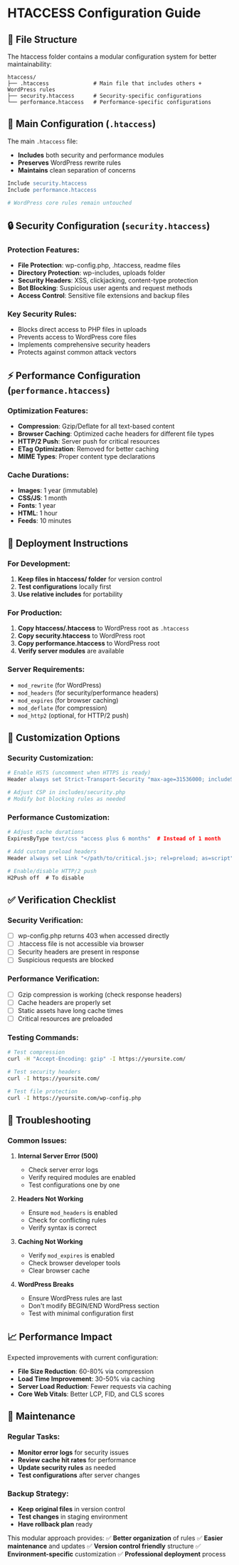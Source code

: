 # HTACCESS Configuration Guide

## 📁 File Structure

The htaccess folder contains a modular configuration system for better maintainability:

```
htaccess/
├── .htaccess              # Main file that includes others + WordPress rules
├── security.htaccess      # Security-specific configurations
└── performance.htaccess   # Performance-specific configurations
```

## 🎯 Main Configuration (`.htaccess`)

The main `.htaccess` file:

- **Includes** both security and performance modules
- **Preserves** WordPress rewrite rules
- **Maintains** clean separation of concerns

```apache
Include security.htaccess
Include performance.htaccess

# WordPress core rules remain untouched
```

## 🔒 Security Configuration (`security.htaccess`)

### Protection Features:

- **File Protection**: wp-config.php, .htaccess, readme files
- **Directory Protection**: wp-includes, uploads folder
- **Security Headers**: XSS, clickjacking, content-type protection
- **Bot Blocking**: Suspicious user agents and request methods
- **Access Control**: Sensitive file extensions and backup files

### Key Security Rules:

- Blocks direct access to PHP files in uploads
- Prevents access to WordPress core files
- Implements comprehensive security headers
- Protects against common attack vectors

## ⚡ Performance Configuration (`performance.htaccess`)

### Optimization Features:

- **Compression**: Gzip/Deflate for all text-based content
- **Browser Caching**: Optimized cache headers for different file types
- **HTTP/2 Push**: Server push for critical resources
- **ETag Optimization**: Removed for better caching
- **MIME Types**: Proper content type declarations

### Cache Durations:

- **Images**: 1 year (immutable)
- **CSS/JS**: 1 month
- **Fonts**: 1 year
- **HTML**: 1 hour
- **Feeds**: 10 minutes

## 🚀 Deployment Instructions

### For Development:

1. **Keep files in htaccess/ folder** for version control
2. **Test configurations** locally first
3. **Use relative includes** for portability

### For Production:

1. **Copy htaccess/.htaccess** to WordPress root as `.htaccess`
2. **Copy security.htaccess** to WordPress root
3. **Copy performance.htaccess** to WordPress root
4. **Verify server modules** are available

### Server Requirements:

- `mod_rewrite` (for WordPress)
- `mod_headers` (for security/performance headers)
- `mod_expires` (for browser caching)
- `mod_deflate` (for compression)
- `mod_http2` (optional, for HTTP/2 push)

## 🔧 Customization Options

### Security Customization:

```apache
# Enable HSTS (uncomment when HTTPS is ready)
Header always set Strict-Transport-Security "max-age=31536000; includeSubDomains; preload"

# Adjust CSP in includes/security.php
# Modify bot blocking rules as needed
```

### Performance Customization:

```apache
# Adjust cache durations
ExpiresByType text/css "access plus 6 months"  # Instead of 1 month

# Add custom preload headers
Header always set Link "</path/to/critical.js>; rel=preload; as=script"

# Enable/disable HTTP/2 push
H2Push off  # To disable
```

## ✅ Verification Checklist

### Security Verification:

- [ ] wp-config.php returns 403 when accessed directly
- [ ] .htaccess file is not accessible via browser
- [ ] Security headers are present in response
- [ ] Suspicious requests are blocked

### Performance Verification:

- [ ] Gzip compression is working (check response headers)
- [ ] Cache headers are properly set
- [ ] Static assets have long cache times
- [ ] Critical resources are preloaded

### Testing Commands:

```bash
# Test compression
curl -H "Accept-Encoding: gzip" -I https://yoursite.com/

# Test security headers
curl -I https://yoursite.com/

# Test file protection
curl -I https://yoursite.com/wp-config.php
```

## 🚨 Troubleshooting

### Common Issues:

1. **Internal Server Error (500)**

   - Check server error logs
   - Verify required modules are enabled
   - Test configurations one by one

2. **Headers Not Working**

   - Ensure `mod_headers` is enabled
   - Check for conflicting rules
   - Verify syntax is correct

3. **Caching Not Working**

   - Verify `mod_expires` is enabled
   - Check browser developer tools
   - Clear browser cache

4. **WordPress Breaks**
   - Ensure WordPress rules are last
   - Don't modify BEGIN/END WordPress section
   - Test with minimal configuration first

## 📈 Performance Impact

Expected improvements with current configuration:

- **File Size Reduction**: 60-80% via compression
- **Load Time Improvement**: 30-50% via caching
- **Server Load Reduction**: Fewer requests via caching
- **Core Web Vitals**: Better LCP, FID, and CLS scores

## 🔄 Maintenance

### Regular Tasks:

- **Monitor error logs** for security issues
- **Review cache hit rates** for performance
- **Update security rules** as needed
- **Test configurations** after server changes

### Backup Strategy:

- **Keep original files** in version control
- **Test changes** in staging environment
- **Have rollback plan** ready

This modular approach provides:
✅ **Better organization** of rules
✅ **Easier maintenance** and updates
✅ **Version control friendly** structure
✅ **Environment-specific** customization
✅ **Professional deployment** process
